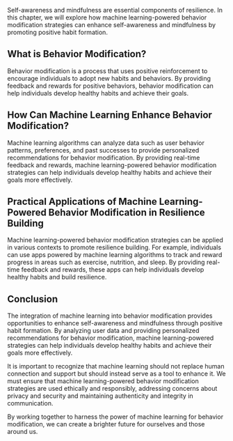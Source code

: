 
Self-awareness and mindfulness are essential components of resilience. In this chapter, we will explore how machine learning-powered behavior modification strategies can enhance self-awareness and mindfulness by promoting positive habit formation.

What is Behavior Modification?
------------------------------

Behavior modification is a process that uses positive reinforcement to encourage individuals to adopt new habits and behaviors. By providing feedback and rewards for positive behaviors, behavior modification can help individuals develop healthy habits and achieve their goals.

How Can Machine Learning Enhance Behavior Modification?
-------------------------------------------------------

Machine learning algorithms can analyze data such as user behavior patterns, preferences, and past successes to provide personalized recommendations for behavior modification. By providing real-time feedback and rewards, machine learning-powered behavior modification strategies can help individuals develop healthy habits and achieve their goals more effectively.

Practical Applications of Machine Learning-Powered Behavior Modification in Resilience Building
-----------------------------------------------------------------------------------------------

Machine learning-powered behavior modification strategies can be applied in various contexts to promote resilience building. For example, individuals can use apps powered by machine learning algorithms to track and reward progress in areas such as exercise, nutrition, and sleep. By providing real-time feedback and rewards, these apps can help individuals develop healthy habits and build resilience.

Conclusion
----------

The integration of machine learning into behavior modification provides opportunities to enhance self-awareness and mindfulness through positive habit formation. By analyzing user data and providing personalized recommendations for behavior modification, machine learning-powered strategies can help individuals develop healthy habits and achieve their goals more effectively.

It is important to recognize that machine learning should not replace human connection and support but should instead serve as a tool to enhance it. We must ensure that machine learning-powered behavior modification strategies are used ethically and responsibly, addressing concerns about privacy and security and maintaining authenticity and integrity in communication.

By working together to harness the power of machine learning for behavior modification, we can create a brighter future for ourselves and those around us.
